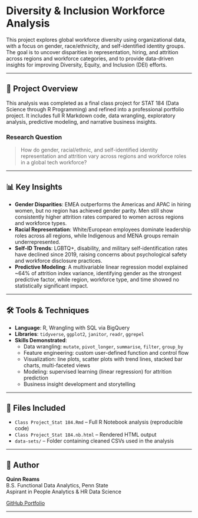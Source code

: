 # Diversity & Inclusion Workforce Analysis

This project explores global workforce diversity using organizational data, with a focus on gender, race/ethnicity, and self-identified identity groups. The goal is to uncover disparities in representation, hiring, and attrition across regions and workforce categories, and to provide data-driven insights for improving Diversity, Equity, and Inclusion (DEI) efforts.

---

## 📁 Project Overview

This analysis was completed as a final class project for STAT 184 (Data Science through R Programming) and refined into a professional portfolio project. It includes full R Markdown code, data wrangling, exploratory analysis, predictive modeling, and narrative business insights.

### Research Question
> How do gender, racial/ethnic, and self-identified identity representation and attrition vary across regions and workforce roles in a global tech workforce?

---

## 📊 Key Insights

- **Gender Disparities**: EMEA outperforms the Americas and APAC in hiring women, but no region has achieved gender parity. Men still show consistently higher attrition rates compared to women across regions and workforce types.
- **Racial Representation**: White/European employees dominate leadership roles across all regions, while Indigenous and MENA groups remain underrepresented.
- **Self-ID Trends**: LGBTQ+, disability, and military self-identification rates have declined since 2019, raising concerns about psychological safety and workforce disclosure practices.
- **Predictive Modeling**: A multivariable linear regression model explained ~64% of attrition index variance, identifying gender as the strongest predictive factor, while region, workforce type, and time showed no statistically significant impact.

---

## 🛠️ Tools & Techniques

- **Language**: R, Wrangling with SQL via BigQuery
- **Libraries**: `tidyverse`, `ggplot2`, `janitor`, `readr`, `ggrepel`
- **Skills Demonstrated**:
  - Data wrangling: `mutate`, `pivot_longer`, `summarise`, `filter`, `group_by`
  - Feature engineering: custom user-defined function and control flow
  - Visualization: line plots, scatter plots with trend lines, stacked bar charts, multi-faceted views
  - Modeling: supervised learning (linear regression) for attrition prediction
  - Business insight development and storytelling

---

## 📂 Files Included

- `Class Project_Stat 184.Rmd` – Full R Notebook analysis (reproducible code)
- `Class Project_Stat 184.nb.html` – Rendered HTML output
- `data-sets/` – Folder containing cleaned CSVs used in the analysis

---

## 👤 Author

**Quinn Reams**  
B.S. Functional Data Analytics, Penn State  
Aspirant in People Analytics & HR Data Science

[GitHub Portfolio](https://github.com/PixelQuinn)

---

